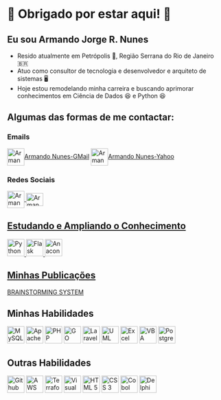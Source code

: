 # 👋 Obrigado por estar aqui! 👋

## **Eu sou Armando Jorge R. Nunes**
- Resido atualmente em Petrópolis :european_castle:, Região Serrana do Rio de Janeiro 🇧🇷
- Atuo como consultor de tecnologia e desenvolvedor e arquiteto de sistemas :desktop_computer:
- Hoje estou remodelando minha carreira e buscando aprimorar conhecimentos em Ciência de Dados :laughing: e Python :satisfied:

## **Algumas das formas de me contactar:**

### **Emails**
<img align="center" alt="Armando Email-GMail" height="40" width="40" src="https://img.icons8.com/color/96/gmail-new.png" style="max-with:100%;">[Armando Nunes-GMail](mailto:armandojorge_trader@gmail.com?subject=[GitHub]%20Source%20Armando%20Nunes%20Trader)
<img align="center" alt="Armando Email-Yahoo" height="40" width="40" src="https://img.icons8.com/doodle/96/yahoo--v1.png" style="max-with:100%;">[Armando Nunes-Yahoo](mailto:armando.jorge@yahoo.com?subject=[GitHub]%20Source%20Armando%20Nunes%20Trader)

### **Redes Sociais**
<a href="https://www.instagram.com/armando_nunes_trader/" target="_blank">
  <img align="center" alt="Armando Instagram" height="40" width="40" src="https://github.com/user-attachments/assets/20b4b199-4338-49f8-82c1-4427a3f5a596" style="max-with:100%;">
</a>
<a href="https://www.facebook.com.com/armandojrnunes/" target="_blank">
  <img align="center" alt="Armando Instagram" height="30" width="40" src="https://cdn.jsdelivr.net/gh/devicons/devicon@latest/icons/facebook/facebook-original.svg" style="max-with:100%;">

## **Estudando e Ampliando o Conhecimento**
<img src="https://cdn.jsdelivr.net/gh/devicons/devicon@latest/icons/python/python-original-wordmark.svg" alt="Python" width="40" height="40" style="max-width:100%;"></img>
<img src="https://github.com/user-attachments/assets/4a58586f-2dcb-4d2e-8ea3-6d4be32fdef0" alt="Flask" width="40" height="40" style="max-width:100%;"></img>
<img src="https://cdn.jsdelivr.net/gh/devicons/devicon@latest/icons/anaconda/anaconda-original-wordmark.svg" alt="Anaconda" width="40" height="40" style="max-width:100%;"></img>

## **Minhas Publicações**

[BRAINSTORMING SYSTEM](https://pt.scribd.com/document/806388380/Brainstorming-System-Usando-o-Event-Storming-para-conhecer-um-dominio-de-negocio)

## **Minhas Habilidades**
<img src="https://cdn.jsdelivr.net/gh/devicons/devicon@latest/icons/mysql/mysql-original-wordmark.svg" alt="MySQL" width="40" height="40" style="max-width:100%;"></img>
<img src="https://cdn.jsdelivr.net/gh/devicons/devicon@latest/icons/apache/apache-original-wordmark.svg" alt="Apache" width="40" height="40" style="max-width:100%;"></img>
<img src="https://cdn.jsdelivr.net/gh/devicons/devicon@latest/icons/php/php-original.svg" alt="PHP" width="40" height="40" style="max-width:100%;"></img>
<img src="https://cdn.jsdelivr.net/gh/devicons/devicon@latest/icons/go/go-original-wordmark.svg" alt="GO" width="40" height="40" style="max-width:100%;"></img>
<img src="https://cdn.jsdelivr.net/gh/devicons/devicon@latest/icons/laravel/laravel-original.svg" alt="Laravel" width="40" height="40" style="max-width:100%;"></img>
<img src="https://cdn.jsdelivr.net/gh/devicons/devicon@latest/icons/unifiedmodelinglanguage/unifiedmodelinglanguage-original-wordmark.svg" alt="UML" width="40" height="40" style="max-width:100%;"></img>
<img src="https://github.com/user-attachments/assets/56eef09a-c0eb-465f-98dd-180022ad87f9" alt="Excel" width="40" height="40" style="max-width:100%;"></img>
<img src="https://github.com/user-attachments/assets/9a6d53aa-e562-408d-b41b-392c0009aed9" alt="VBA" width="40" height="40" style="max-width:100%;"></img>
<img src="https://cdn.jsdelivr.net/gh/devicons/devicon@latest/icons/postgresql/postgresql-plain-wordmark.svg" alt="PostgreSQL" width="40" height="40" style="max-width:100%;"></img>
          
## **Outras Habilidades**
<img src="https://img.icons8.com/tiny-color/256/github.png" alt="Github" width="40" height="40" style="max-width:100%;"></img>
<img src="https://cdn.jsdelivr.net/gh/devicons/devicon@latest/icons/amazonwebservices/amazonwebservices-plain-wordmark.svg" alt="AWS" width="40" height="40" style="max-width:100%;"></img>
<img src="https://cdn.jsdelivr.net/gh/devicons/devicon@latest/icons/terraform/terraform-original.svg" alt="Terraform" width="40" height="40" style="max-width:100%;"></img>
<img src="https://cdn.jsdelivr.net/gh/devicons/devicon@latest/icons/visualbasic/visualbasic-original.svg" alt="Visual Basic" width="40" height="40" style="max-width:100%;"></img>
<img src="https://cdn.jsdelivr.net/gh/devicons/devicon@latest/icons/html5/html5-original.svg" alt="HTML 5" width="40" height="40" style="max-width:100%;"></img>
<img src="https://cdn.jsdelivr.net/gh/devicons/devicon@latest/icons/css3/css3-original.svg" alt="CSS 3" width="40" height="40" style="max-width:100%;"></img>
<img src="https://github.com/user-attachments/assets/5d82d8f9-bb25-47e4-99ba-e346afe2bfeb" alt="Cobol" width="40" height="40" style="max-width:100%;"></img>
<img src="https://github.com/user-attachments/assets/a9599a85-f3ce-4877-baab-5958fd1e6e6c" alt="Delphi" width="40" height="40" style="max-width:100%;"></img>


